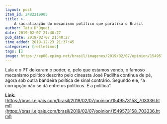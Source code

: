 ```yaml
---
layout: post
item_id: 2482219905
title: >-
    A sacralização do mecanismo político que paralisa o Brasil
author: Tatu D'Oquei
date: 2019-02-07 21:40:27
pub_date: 2019-02-07 21:40:27
time_added: 2019-12-23 21:37:45
categories: [refletimos]
tags: []
image: https://ep00.epimg.net/brasil/imagenes/2019/02/07/opinion/1549573158_703336_1549574013_rrss_normal.jpg
---
```


Lula e o PT deixaram o poder, e, pelo que estamos vendo, o famoso mecanismo político descrito pelo cineasta José Padilha continua de pé, agora sob outra bandeira política de sinal contrário. Segundo ele, “a corrupção não se dá entre os políticos. É a política”.

**Link:** [https://brasil.elpais.com/brasil/2019/02/07/opinion/1549573158_703336.html](https://brasil.elpais.com/brasil/2019/02/07/opinion/1549573158_703336.html)

